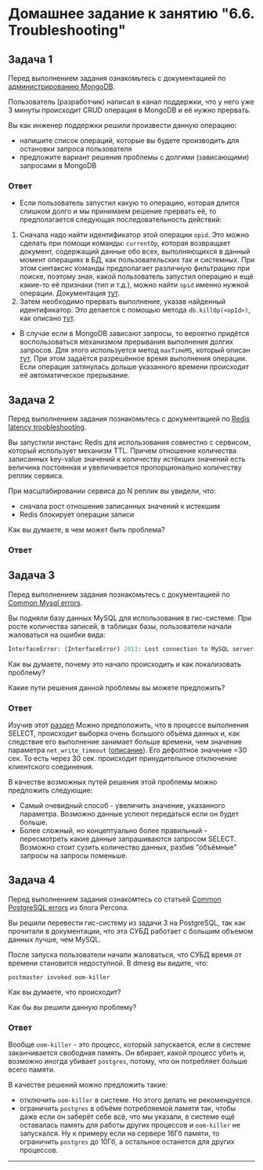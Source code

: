 # Домашнее задание к занятию "6.6. Troubleshooting"

## Задача 1

Перед выполнением задания ознакомьтесь с документацией по [администрированию MongoDB](https://docs.mongodb.com/manual/administration/).

Пользователь (разработчик) написал в канал поддержки, что у него уже 3 минуты происходит CRUD операция в MongoDB и её 
нужно прервать. 

Вы как инженер поддержки решили произвести данную операцию:
- напишите список операций, которые вы будете производить для остановки запроса пользователя
- предложите вариант решения проблемы с долгими (зависающими) запросами в MongoDB

### Ответ

* Если пользователь запустил какую то операцию, которая длится слишком долго и мы принимаем решение прервать её, то предполагается следующая последовательность действий:
1. Сначала надо найти идентификатор этой операции `opid`. 
Это можно сделать при помощи команды: `currentOp`, которая возвращает документ, содержащий данные обо всех, выполняющихся в данный момент операциях в БД, как пользовательских так и системных. При этом синтаксис команды предполагает различную фильтрацию при поиске, поэтому зная, какой пользователь запустил операцию и ещё какие-то её признаки (тип и т.д.), можно найти `opid` именно нужной операции. Документация [тут](https://docs.mongodb.com/v4.4/reference/command/currentOp/).
2. Затем необходимо прервать выполнение, указав найденный идентификатор. 
Это делается с помощью метода `db.killOp(<opId>)`, как описано [тут](https://docs.mongodb.com/manual/tutorial/terminate-running-operations/#killop).

* В случае если в MongoDB зависают запросы, то вероятно придётся воспользоваться механизмом прерывания выполнения долгих запросов.
Для этого используется метод `maxTimeMS`, который описан [тут](https://docs.mongodb.com/manual/tutorial/terminate-running-operations/#maxtimems).
При этом задаётся разрешённое время выполнения операции. Если операция затянулась дольше указанного времени происходит её автоматическое прерывание. 

## Задача 2

Перед выполнением задания познакомьтесь с документацией по [Redis latency troobleshooting](https://redis.io/topics/latency).

Вы запустили инстанс Redis для использования совместно с сервисом, который использует механизм TTL. 
Причем отношение количества записанных key-value значений к количеству истёкших значений есть величина постоянная и
увеличивается пропорционально количеству реплик сервиса. 

При масштабировании сервиса до N реплик вы увидели, что:
- сначала рост отношения записанных значений к истекшим
- Redis блокирует операции записи

Как вы думаете, в чем может быть проблема?

### Ответ 
 
## Задача 3

Перед выполнением задания познакомьтесь с документацией по [Common Mysql errors](https://dev.mysql.com/doc/refman/8.0/en/common-errors.html).

Вы подняли базу данных MySQL для использования в гис-системе. При росте количества записей, в таблицах базы,
пользователи начали жаловаться на ошибки вида:
```python
InterfaceError: (InterfaceError) 2013: Lost connection to MySQL server during query u'SELECT..... '
```

Как вы думаете, почему это начало происходить и как локализовать проблему?

Какие пути решения данной проблемы вы можете предложить?

### Ответ
Изучив этот [раздел](https://dev.mysql.com/doc/refman/8.0/en/error-lost-connection.html)
Можно предположить, что в процессе выполнения SELECT, происходит выборка очень большого объёма данных и, как следствие его выполнение занимает больше времени, чем значение параметра `net_write_timeout` ([описание](https://dev.mysql.com/doc/refman/8.0/en/server-system-variables.html#sysvar_net_read_timeout)). Его дефолтное значение =30 сек. То есть через 30 сек. происходит принудительное отключение клиентского соединения.

В качестве возможных путей решения этой проблемы можно предложить следующие:
- Самый очевидный способ - увеличить значение, указанного параметра. Возможно данные успеют передаться если он будет больше. 
- Более сложный, но концептуально более правильный - пересмотреть какие данные запрашиваются запросом SELECT. Возможно стоит сузить количество данных, разбив "объёмные" запросы на запросы поменьше.

## Задача 4

Перед выполнением задания ознакомтесь со статьей [Common PostgreSQL errors](https://www.percona.com/blog/2020/06/05/10-common-postgresql-errors/) из блога Percona.

Вы решили перевести гис-систему из задачи 3 на PostgreSQL, так как прочитали в документации, что эта СУБД работает с 
большим объемом данных лучше, чем MySQL.

После запуска пользователи начали жаловаться, что СУБД время от времени становится недоступной. В dmesg вы видите, что:

`postmaster invoked oom-killer`

Как вы думаете, что происходит?

Как бы вы решили данную проблему?

### Ответ
Вообще `oom-killer` - это процесс, который запускается, если в системе заканчивается свободная память. Он вбирает, какой процесс убить и, возможно иногда убивает `postgres`, потому, что он потребляет больше всего памяти.

В качестве решений можно предложить такие:
- отключить  `oom-killer` в системе. Но этого делать не рекомендуется.
- ограничить `postgres` в объёме потребляемой памяти так, чтобы даже если он заберёт себе всё, что мы указали, в системе  ещё оставалась память для работы других процессов и `oom-killer` не запускался. Ну к примеру если на сервере 16Гб памяти, то ограничить `postgres` до 10Гб, а остальное останется для других процессов.

---
